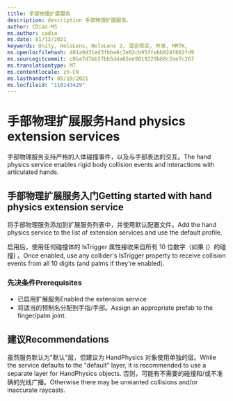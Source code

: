 ```yaml
---
title: 手部物理扩展服务
description: description 手部物理扩展服务。
author: CDiaz-MS
ms.author: cadia
ms.date: 01/12/2021
keywords: Unity, HoloLens, HoloLens 2, 混合现实, 开发, MRTK,
ms.openlocfilehash: 401a9d31ed3fbbe0c3e02cb95ffebb024f882fd9
ms.sourcegitcommit: c0ba7d7bb57bb5dda65ee9019229b68c2ee7c267
ms.translationtype: MT
ms.contentlocale: zh-CN
ms.lasthandoff: 05/19/2021
ms.locfileid: "110143429"
---
```

# <a name="hand-physics-extension-services"></a><span data-ttu-id="515f1-104">手部物理扩展服务</span><span class="sxs-lookup"><span data-stu-id="515f1-104">Hand physics extension services</span></span>

<span data-ttu-id="515f1-105">手部物理服务支持严格的人体碰撞事件，以及与手部表达的交互。</span><span class="sxs-lookup"><span data-stu-id="515f1-105">The hand physics service enables rigid body collision events and interactions with articulated hands.</span></span>

## <a name="getting-started-with-hand-physics-extension-service"></a><span data-ttu-id="515f1-106">手部物理扩展服务入门</span><span class="sxs-lookup"><span data-stu-id="515f1-106">Getting started with hand physics extension service</span></span>

<span data-ttu-id="515f1-107">将手部物理服务添加到扩展服务列表中，并使用默认配置文件。</span><span class="sxs-lookup"><span data-stu-id="515f1-107">Add the hand physics service to the list of extension services and use the default profile.</span></span>

<span data-ttu-id="515f1-108">启用后，使用任何碰撞体的 IsTrigger 属性接收来自所有 10 位数字（如果 (）的碰撞) 。</span><span class="sxs-lookup"><span data-stu-id="515f1-108">Once enabled, use any collider's IsTrigger property to receive collision events from all 10 digits (and palms if they're enabled).</span></span>

### <a name="prerequisites"></a><span data-ttu-id="515f1-109">先决条件</span><span class="sxs-lookup"><span data-stu-id="515f1-109">Prerequisites</span></span>

- <span data-ttu-id="515f1-110">已启用扩展服务</span><span class="sxs-lookup"><span data-stu-id="515f1-110">Enabled the extension service</span></span>
- <span data-ttu-id="515f1-111">将适当的预制名分配到手指/手部。</span><span class="sxs-lookup"><span data-stu-id="515f1-111">Assign an appropriate prefab to the finger/palm joint.</span></span>

## <a name="recommendations"></a><span data-ttu-id="515f1-112">建议</span><span class="sxs-lookup"><span data-stu-id="515f1-112">Recommendations</span></span>

<span data-ttu-id="515f1-113">虽然服务默认为"默认"层，但建议为 HandPhysics 对象使用单独的层。</span><span class="sxs-lookup"><span data-stu-id="515f1-113">While the service defaults to the "default" layer, it is recommended to use a separate layer for HandPhysics objects.</span></span> <span data-ttu-id="515f1-114">否则，可能有不需要的碰撞和/或不准确的光线广播。</span><span class="sxs-lookup"><span data-stu-id="515f1-114">Otherwise there may be unwanted collisions and/or inaccurate raycasts.</span></span>
